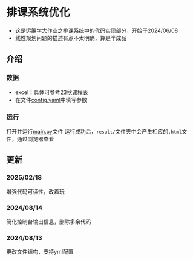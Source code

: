 # 排课系统优化
* 这是运筹学大作业之排课系统中的代码实现部分，开始于2024/06/08
* 线性规划问题的描述有点不太明确，算是半成品

## 介绍
### 数据
* excel：具体可参考[23秋课程表](./23学年秋使用的课表.xlsx)
* 在文件[config.yaml](./config.yaml)中填写参数

### 运行
打开并运行[main.py](main.py)文件
运行成功后，`result/`文件夹中会产生相应的`.html`文件，通过浏览器查看

## 更新
### 2025/02/18
增强代码可读性，改着玩

### 2024/08/14
简化控制台输出信息，删除多余代码

### 2024/08/13
更改文件结构，支持yml配置
